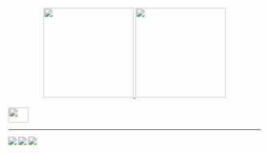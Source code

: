   <br/>
<div align="center">
  <a href="https://github.com/ylarious">
  <img height="180em" src="https://github-readme-stats.vercel.app/api?username=ylarious&show_icons=true&theme=dracula&include_all_commits=true&count_private=true"/>
  <img height="180em" src="https://github-readme-stats.vercel.app/api/top-langs/?username=ylarious&layout=compact&langs_count=7&theme=dracula"/>
</div>
  <br/>
<div>
  <img height="30px" width="40px" src="https://cdn.jsdelivr.net/gh/devicons/devicon/icons/python/python-original.svg" />          
</div>              
  <hr>
<div>
  <a href="https://instagram.com/luwiz__" target="_blank"><img loading="lazy" src="https://img.shields.io/badge/-Instagram-%23E4405F?style=for-the-badge&logo=instagram&logoColor=white" target="_blank"></a>
  <a href = "mailto:matheus.claudino01@outlook.com"><img loading="lazy" src="https://img.shields.io/badge/Gmail-D14836?style=for-the-badge&logo=gmail&logoColor=white" target="_blank"></a>
  <a href="https://www.linkedin.com/in/matheus-claudino-582578235/" target="_blank"><img loading="lazy" src="https://img.shields.io/badge/-LinkedIn-%230077B5?style=for-the-badge&logo=linkedin&logoColor=white" target="_blank"></a>   
</div>
